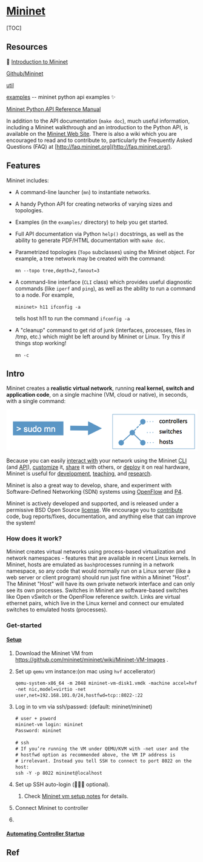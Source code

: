 # [Mininet](http://mininet.org)

[TOC]

## Resources

📂 [Introduction to Mininet](https://github.com/mininet/mininet/wiki/Introduction-to-Mininet#creating)

[Github/Mininet](https://github.com/mininet/mininet)

[util](https://github.com/mininet/mininet/tree/master/util)

[examples](https://github.com/mininet/mininet/tree/master/examples)  -- mininet python api examples ✨

[Mininet Python API Reference Manual](http://mininet.org/api/annotated.html)

In addition to the API documentation (`make doc`), much useful information, including a Mininet walkthrough and an introduction to the Python API, is available on the [Mininet Web Site](http://mininet.org/). There is also a wiki which you are encouraged to read and to contribute to, particularly the Frequently Asked Questions (FAQ) at [http://faq.mininet.org](http://faq.mininet.org/).



## Features

Mininet includes:

- A command-line launcher (`mn`) to instantiate networks.

- A handy Python API for creating networks of varying sizes and topologies.

- Examples (in the `examples/` directory) to help you get started.

- Full API documentation via Python `help()` docstrings, as well as the ability to generate PDF/HTML documentation with `make doc`.

- Parametrized topologies (`Topo` subclasses) using the Mininet object. For example, a tree network may be created with the command:

  `mn --topo tree,depth=2,fanout=3`

- A command-line interface (`CLI` class) which provides useful diagnostic commands (like `iperf` and `ping`), as well as the ability to run a command to a node. For example,

  `mininet> h11 ifconfig -a`

  tells host h11 to run the command `ifconfig -a`

- A "cleanup" command to get rid of junk (interfaces, processes, files in /tmp, etc.) which might be left around by Mininet or Linux. Try this if things stop working!

  `mn -c`



## Intro

Mininet creates a **realistic virtual network**, running **real kernel, switch and application code**, on a single machine (VM, cloud or native), in seconds, with a single command:

![img](../../../../../../Assets/Pics/frontpage_diagram.png)

Because you can easily [interact with](http://mininet.org/sample-workflow/#interacting-with-a-network) your network using the Mininet [CLI](http://mininet.org/walkthrough/#interact-with-hosts-and-switches) (and [API](http://mininet.org/api/annotated.html)), [customize](http://mininet.org/sample-workflow/#customizing-a-network) it, [share](http://mininet.org/sample-workflow/#sharing-a-network) it with others, or [deploy](http://mininet.org/sample-workflow#running-on-hardware) it on real hardware, Mininet is useful for [development](http://mininet.org/sample-workflow), [teaching](http://mininet.org/teaching), and [research](http://reproducingnetworkresearch.wordpress.com/).

Mininet is also a great way to develop, share, and experiment with Software-Defined Networking (SDN) systems using [OpenFlow](https://opennetworking.org/software-defined-standards/specifications/) and [P4](http://p4.org/).

Mininet is actively developed and supported, and is released under a permissive BSD Open Source [license](https://github.com/mininet/mininet/blob/master/LICENSE). We encourage you to [contribute](http://mininet.org/contribute) code, bug reports/fixes, documentation, and anything else that can improve the system!

### How does it work?

Mininet creates virtual networks using process-based virtualization and network namespaces - features that are available in recent Linux kernels. In Mininet, hosts are emulated as `bash`processes running in a network namespace, so any code that would normally run on a Linux server (like a web server or client program) should run just fine within a Mininet "Host". The Mininet "Host" will have its own private network interface and can only see its own processes. Switches in Mininet are software-based switches like Open vSwitch or the OpenFlow reference switch. Links are virtual ethernet pairs, which live in the Linux kernel and connect our emulated switches to emulated hosts (processes).



### Get-started

#### [Setup](http://mininet.org/vm-setup-notes/)

1. Download the Mininet VM from https://github.com/mininet/mininet/wiki/Mininet-VM-Images .

2. Set up `qemu` vm instance:(on mac using `hvf` accellerator)

   ```shell
   qemu-system-x86_64 -m 2048 mininet-vm-disk1.vmdk -machine accel=hvf -net nic,model=virtio -net user,net=192.168.101.0/24,hostfwd=tcp::8022-:22
   ```

3. Log in to vm via ssh/passwd: (default: mininet/mininet)

   ```shell
   # user + psword
   mininet-vm login: mininet
   Password: mininet
   
   # ssh
   # If you’re running the VM under QEMU/KVM with -net user and the 
   # hostfwd option as recommended above, the VM IP address is 
   # irrelevant. Instead you tell SSH to connect to port 8022 on the host:
   ssh -Y -p 8022 mininet@localhost
   ```

4. Set up SSH auto-login (👩🏼‍🍳 optional). 

   1. Check [Mininet vm setup notes](http://mininet.org/vm-setup-notes/) for details. 

5. Connect Mininet to controller

6. 



#### [Automating Controller Startup](http://mininet.org/blog/2013/06/03/automating-controller-startup/)





## Ref

[【Mininet从入门到精通】第1讲 Mininet环境搭建]: https://www.jianshu.com/p/4754c5fb854a
[Mininet教程(三)：Mininet命令操作]: https://blog.csdn.net/qq_29229567/article/details/105230800

